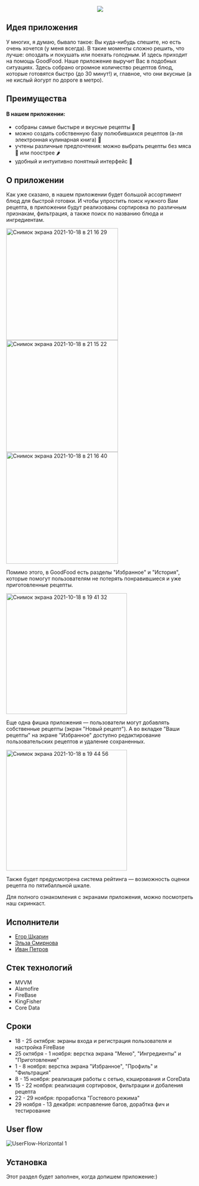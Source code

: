 <p align="center">
  <img src="https://user-images.githubusercontent.com/58490727/137770933-8306fbfa-2142-40b0-a6be-2bb212fb61f9.png">
</p>

## Идея приложения 
У многих, я думаю, бывало такое: Вы куда-нибудь спешите, но есть очень хочется (у меня всегда). В такие моменты сложно решить, что лучше: опоздать и покушать или поехать голодным. И здесь приходит на помощь GoodFood. Наше приложение выручит Вас в подобных ситуациях. Здесь собрано огромное количество рецептов блюд, которые готовятся быстро (до 30 минут!) и, главное, что они вкусные (а не кислый йогурт по дороге в метро). 

## Преимущества 
#### В нашем приложении:
- собраны самые быстыре и вкусные рецепты &#127939;
- можно создать собственную базу полюбившихся рецептов (а-ля электронная кулинарная книга) &#128214;
- учтены различные предпочтения: можно выбрать рецепты без мяса &#128048; или поострее &#127798;
- удобный и интуитивно понятный интерфейс &#129305;
## О приложении
Как уже сказано, в нашем приложении будет большой ассортимент блюд для быстрой готовки. И чтобы упростить поиск нужного Вам рецепта, в приложении будут реализованы сортировка по различным признакам, фильтрация, а также поиск по названию блюда и ингредиентам.

<div>
    <img width="300" alt="Снимок экрана 2021-10-18 в 21 16 29" src="https://user-images.githubusercontent.com/58490727/137785104-730fb66e-d482-4e90-b02f-9c3fc8f16ce8.png">
    <img width="300" alt="Снимок экрана 2021-10-18 в 21 15 22" src="https://user-images.githubusercontent.com/58490727/137785030-4c8b8ab8-a85e-4fd4-b4b5-1526e66bc790.png">
  <img width="300" alt="Снимок экрана 2021-10-18 в 21 16 40" src="https://user-images.githubusercontent.com/58490727/137785122-e26ce6c6-648b-4054-a494-d7d79f1d5076.png">
</div>

Помимо этого, в GoodFood есть разделы "Избранное" и "История", которые помогут пользователям не потерять понравившиеся и уже приготовленные рецепты.

<img width="324" alt="Снимок экрана 2021-10-18 в 19 41 32" src="https://user-images.githubusercontent.com/58490727/137773357-05e4901d-41f7-4452-a14a-0a9ebfa2c80f.png">

Еще одна фишка приложения — пользователи могут добавлять собственные рецепты (экран "Новый рецепт"). А во вкладке "Ваши рецепты" на экране "Избранное" доступно редактирование пользовательских рецептов и удаление сохраненных.


  <img width="324" alt="Снимок экрана 2021-10-18 в 19 44 56" src="https://user-images.githubusercontent.com/58490727/137773641-0f502a14-dc28-4024-a907-31b14e914681.png">

Также будет предусмотрена система рейтинга — возможность оценки рецепта по пятибалльной шкале.

Для полного ознакомления с экранами приложения, можно посмотреть наш скринкаст. 



## Исполнители
- [Егор Шкарин](https://github.com/Grandschtien)
- [Эльза Смирнова](https://github.com/elzasmirn)
- [Иван Петров](https://github.com/fatevector)

## Стек технологий
- MVVM
- Alamofire
- FireBase
- KingFisher
- Core Data

## Сроки
- 18 - 25 октября: экраны входа и регистрация пользователя и настройка FireBase 
- 25 октября - 1 ноября: верстка экрана "Меню", "Ингредиенты" и "Приготовление"
- 1 - 8 ноября: верстка экрана "Избранное", "Профиль" и "Фильтрация"
- 8 - 15 ноября: реализация работы с сетью, кэширования и CoreData
- 15 - 22 ноября: реализация сортировок, фильтрации и добаления рецепта
- 22 - 29 ноября: проработка "Гостевого режима"
- 29 ноября - 13 декабря: исправление багов, дорабтка фич и тестирование 

## User flow

![UserFlow-Horizontal 1](https://user-images.githubusercontent.com/58490727/137774243-efca97a9-b589-41a2-82c6-160cfe0ad19e.png)

## Установка
Этот раздел будет заполнен, когда допишем приложение:)
